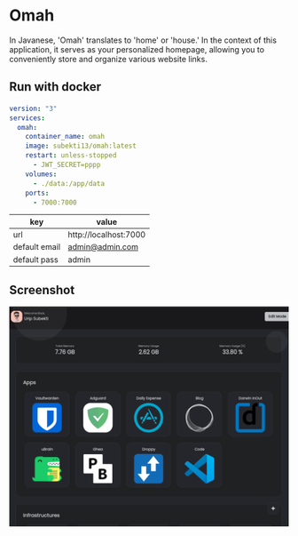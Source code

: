 # Omah

In Javanese, 'Omah' translates to 'home' or 'house.' In the context of this application, it serves as your personalized homepage, allowing you to conveniently store and organize various website links.

## Run with docker

```yaml
version: "3"
services:
  omah:
    container_name: omah
    image: subekti13/omah:latest
    restart: unless-stopped
      - JWT_SECRET=pppp
    volumes:
      - ./data:/app/data
    ports:
      - 7000:7000
```

| key           | value                 |
| ------------- | --------------------- |
| url           | http://localhost:7000 |
| default email | admin@admin.com       |
| default pass  | admin                 |

## Screenshot

![ss](./ss/screenshot_1.png)

